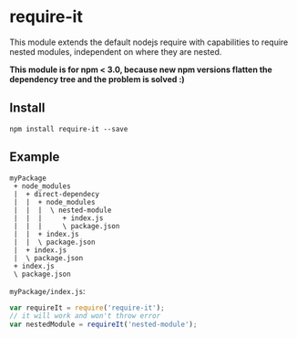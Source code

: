 # require-it

This module extends the default nodejs require with capabilities to require nested modules, independent on where they are nested.

**This module is for npm < 3.0, because new npm versions flatten the dependency tree and the problem is solved :)**

## Install

    npm install require-it --save

## Example

    myPackage
     + node_modules
     |  + direct-dependecy
     |  |  + node_modules
     |  |  |  \ nested-module
     |  |  |     + index.js
     |  |  |     \ package.json
     |  |  + index.js
     |  |  \ package.json
     |  + index.js
     |  \ package.json
     + index.js
     \ package.json

`myPackage/index.js`:

```javascript
var requireIt = require('require-it');
// it will work and won't throw error
var nestedModule = requireIt('nested-module');
```